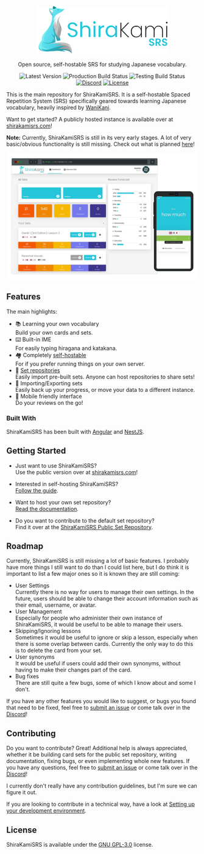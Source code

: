<p align="center">
    <img src="https://github.com/BeMacized/ShiraKamiSRS/raw/develop/docs/resources/logo_banner/Logo%20Banner%20Light.png" width="350">
    <br/>
    <br/>
    Open source, self-hostable SRS for studying Japanese vocabulary.
</p>

<p align="center">
    <a><img alt="Latest Version" src="https://img.shields.io/github/v/tag/BeMacized/ShiraKamiSRS?color=informational&label=version&sort=semver"></a>
    <a><img alt="Production Build Status" src="https://github.com/BeMacized/ShiraKamiSRS/actions/workflows/production-build.yml/badge.svg"/></a>
    <a><img alt="Testing Build Status" src="https://github.com/BeMacized/ShiraKamiSRS/actions/workflows/testing-build.yml/badge.svg"/></a>
    <a href="https://discord.gg/dvsgnxWUr5"><img alt="Discord" src="https://img.shields.io/discord/816313048783388694?color=7289DA&label=chat&logo=discord"></a>
    <a href="https://github.com/BeMacized/ShiraKamiSRS/blob/master/readme/LICENSE"><img alt="License" src="https://img.shields.io/github/license/BeMacized/ShiraKamiSRS"></a>
</p>

This is the main repository for ShiraKamiSRS. It is a self-hostable Spaced Repetition System (SRS) specifically geared towards learning Japanese vocabulary, heavily inspired by [WaniKani](https://wanikani.com/).

Want to get started? A publicly hosted instance is available over at [shirakamisrs.com](https://shirakamisrs.com/)!

**Note:** Currently, ShiraKamiSRS is still in its very early stages. A lot of very basic/obvious functionality is still missing. Check out what is planned [here](#roadmap)!

<p align="center">
    <img src="https://github.com/BeMacized/ShiraKamiSRS/raw/develop/docs/resources/mockup_preview.png" width="900">
</p>

## Features

The main highlights:

- :books: Learning your own vocabulary<br>
  Build your own cards and sets.
- :keyboard: Built-in IME<br>
  For easily typing hiragana and katakana.
- :houses: Completely [self-hostable](https://github.com/BeMacized/ShiraKamiSRS/wiki/Self-Hosting)<br>
  For if you prefer running things on your own server.
- :rocket: [Set repositories](https://github.com/BeMacized/ShiraKamiSRS/wiki/Set-Repositories)<br>
  Easily import pre-built sets. Anyone can host repositories to share sets!
- :safety_vest:	Importing/Exporting sets<br>
  Easily back up your progress, or move your data to a different instance.
- :iphone: Mobile friendly interface<br>
  Do your reviews on the go!
  
### Built With

ShiraKamiSRS has been built with [Angular](https://angular.io/) and [NestJS](https://nestjs.com/).
  
## Getting Started

- Just want to use ShiraKamiSRS?<br>Use the public version over at [shirakamisrs.com](https://shirakamisrs.com/)!


- Interested in self-hosting ShiraKamiSRS?<br>[Follow the guide](https://github.com/BeMacized/ShiraKamiSRS/wiki/Self-Hosting).


- Want to host your own set repository?<br>[Read the documentation](https://github.com/BeMacized/ShiraKamiSRS/wiki/Set-Repositories).


- Do you want to contribute to the default set repository?<br>Find it over at the [ShiraKamiSRS Public Set Repository](https://github.com/BeMacized/ShiraKamiSRS-Public).

## Roadmap

Currently, ShiraKamiSRS is still missing a lot of basic features. I probably have more things I still want to do than I could list here, but I do think it is important to list a few major ones so it is known they are still coming:

- User Settings<br>
  Currently there is no way for users to manage their own settings. In the future, users should be able to change their account information such as their email, username, or avatar.
- User Management<br>
  Especially for people who administer their own instance of ShiraKamiSRS, it would be useful to be able to manage their users. 
- Skipping/Ignoring lessons<br>
  Sometimes it would be useful to ignore or skip a lesson, especially when there is some overlap between cards. Currently the only way to do this is to delete the card from your set. 
- User synonyms<br>
  It would be useful if users could add their own synonyms, without having to make their changes part of the card. 
- Bug fixes<br>
  There are still quite a few bugs, some of which I know about and some I don't. 
  
If you have any other features you would like to suggest, or bugs you found that need to be fixed, feel free to [submit an issue](https://github.com/BeMacized/ShiraKamiSRS/issues/new) or come talk over in the [Discord](https://discord.gg/dvsgnxWUr5)!

## Contributing

Do you want to contribute? Great! Additional help is always appreciated, whether it be building card sets for the public set repository, writing documentation, fixing bugs, or even implementing whole new features. If you have any questions, feel free to [submit an issue](https://github.com/BeMacized/ShiraKamiSRS/issues/new) or come talk over in the [Discord](https://discord.gg/dvsgnxWUr5)!

I currently don't really have any contribution guidelines, but I'm sure we can figure it out.

If you are looking to contribute in a technical way, have a look at [Setting up your development environment](https://github.com/BeMacized/ShiraKamiSRS/wiki/Setting-up-your-development-environment).

## License
ShiraKamiSRS is available under the [GNU GPL-3.0](https://github.com/BeMacized/ShiraKamiSRS/blob/develop/LICENSE) license.
